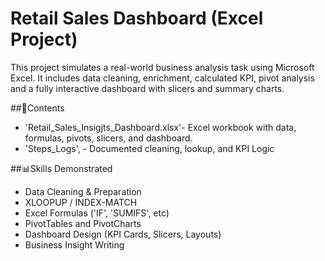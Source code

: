 # Retail Sales Dashboard (Excel Project)

This project simulates a real-world business analysis task using Microsoft Excel.
It includes data cleaning, enrichment, calculated KPI, pivot analysis and a fully interactive dashboard with slicers and summary charts.

##📂Contents
- 'Retail_Sales_Insigjts_Dashboard.xlsx'- Excel workbook with data, formulas, pivots, slicers, and dashboard.
- 'Steps_Logs', - Documented cleaning, lookup, and KPI Logic

##📊Skills Demonstrated
- Data Cleaning & Preparation
- XLOOPUP / INDEX-MATCH
- Excel Formulas ('IF', 'SUMIFS', etc)
- PivotTables and PivotCharts
- Dashboard Design (KPI Cards, Slicers, Layouts)
- Business Insight Writing
